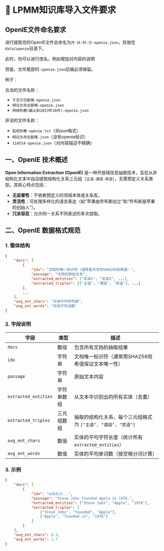 # 🔧 LPMM知识库导入文件要求


## OpenIE文件命名要求

进行提取完的OpenIE文件会命名为`月-日-时-分-openie.json`，存放在`data/openie`目录下。

此时，你可以进行改名，例如增加对内容的说明

但是，文件尾部的`-openie.json`后缀必须保留。

例子：

合法的文件名称：

- `千恋万花剧情-openie.json`
- `明日方舟全剧情-openie.json`
- `网络热梗(截止到2023年10月)-openie.json`

非法的文件名称：
- `贴吧热梗-openie.txt`（非json格式）
- `明日方舟全剧情.json`（没有openie标识）
- `114514-openie.json`（对内容描述不精确）


## 一、OpenIE 技术概述
**Open Information Extraction (OpenIE)** 是一种开放域信息抽取技术，旨在从非结构化文本中自动提取结构化关系三元组（`主语-谓语-宾语`），无需预定义关系类型。其核心特点包括：
- **无监督性**：不依赖预定义的领域本体或关系库。
- **灵活性**：可处理多样化的语言表达（如"苹果由乔布斯创立"和"乔布斯是苹果的创始人"）。
- **冗余容忍**：允许同一关系不同表述的多次提取。

## 二、OpenIE 数据格式规范
### 1. 整体结构
```json
{
    "docs": [
        {
            "idx": "文档的唯一标识符（通常是文本的SHA256哈希值）",
            "passage": "文档的原始文本",
            "extracted_entities": ["实体1", "实体2", ...],
            "extracted_triples": [["主语", "谓语", "宾语"], ...]
        },
        ...
    ],
    "avg_ent_chars": "实体平均字符数",
    "avg_ent_words": "实体平均词数"
}
```

### 2. 字段说明
| 字段                | 类型       | 描述                                                                 |
|---------------------|------------|----------------------------------------------------------------------|
| `docs`              | 数组       | 包含所有文档的抽取结果                                               |
| `idx`               | 字符串     | 文档唯一标识符（通常用SHA256哈希值保证文本唯一性）                   |
| `passage`           | 字符串     | 原始文本内容                                                         |
| `extracted_entities`| 字符串数组 | 从文本中识别出的所有实体（去重）                                     |
| `extracted_triples` | 三元组数组 | 抽取的结构化关系，每个三元组格式为 `["主语", "谓语", "宾语"]`        |
| `avg_ent_chars`     | 数值       | 实体的平均字符长度（统计所有`extracted_entities`）                   |
| `avg_ent_words`     | 数值       | 实体的平均单词数（按空格分词计算）                                   |

### 3. 示例
```json
{
    "docs": [
        {
            "idx": "a1b2c3...",
            "passage": "Steve Jobs founded Apple in 1976.",
            "extracted_entities": ["Steve Jobs", "Apple", "1976"],
            "extracted_triples": [
                ["Steve Jobs", "founded", "Apple"],
                ["Apple", "founded in", "1976"]
            ]
        }
    ],
    "avg_ent_chars": 8.3,
    "avg_ent_words": 1.7
}
```

